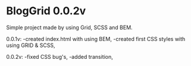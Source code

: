# BlogGrid 0.0.2v

Simple project made by using Grid, SCSS and BEM.

0.0.1v:
-created index.html with using BEM,
-created first CSS styles with using GRID & SCSS,

0.0.2v:
-fixed CSS bug's,
-added transition,
